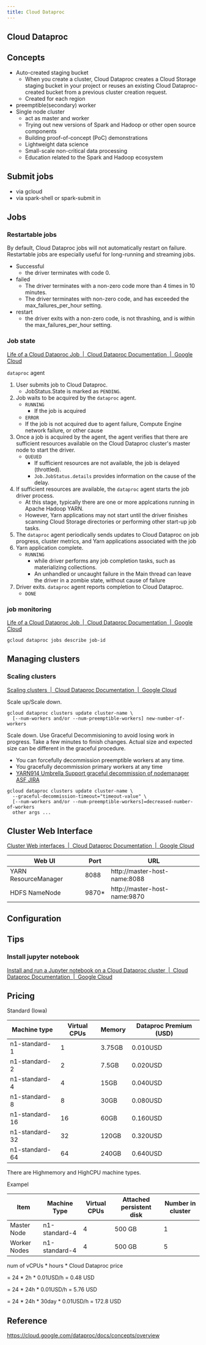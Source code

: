 ```yaml
---
title: Cloud Dataproc
---
```


## Cloud Dataproc

## Concepts
* Auto-created staging bucket
    * When you create a cluster, Cloud Dataproc creates a Cloud Storage staging bucket in your project or reuses an existing Cloud Dataproc-created bucket from a previous cluster creation request.
    * Created for each region
* preemptible(secondary) worker
* Single node cluster
    * act as master and worker
    * Trying out new versions of Spark and Hadoop or other open source components
    * Building proof-of-concept (PoC) demonstrations
    * Lightweight data science
    * Small-scale non-critical data processing
    * Education related to the Spark and Hadoop ecosystem

## Submit jobs
* via gcloud 
* via spark-shell or spark-submit in 

## Jobs

### Restartable jobs
By default, Cloud Dataproc jobs will not automatically restart on failure.
Restartable jobs are especially useful for long-running and streaming jobs.

* Successful
    * the driver terminates with code 0.
* failed
    * The driver terminates with a non-zero code more than 4 times in 10 minutes.
    * The driver terminates with non-zero code, and has exceeded the max_failures_per_hour setting.
* restart
    * the driver exits with a non-zero code, is not thrashing, and is within the max_failures_per_hour setting.

### Job state
[Life of a Cloud Dataproc Job  \|  Cloud Dataproc Documentation  \|  Google Cloud](https://cloud.google.com/dataproc/docs/concepts/jobs/life-of-a-job)

`dataproc` agent

1. User submits job to Cloud Dataproc.
    * JobStatus.State is marked as `PENDING`.
2. Job waits to be acquired by the `dataproc` agent.
    * `RUNNING`
        * If the job is acquired
    * `ERROR`
    * If the job is not acquired due to agent failure, Compute Engine network failure, or other cause
3. Once a job is acquired by the agent, the agent verifies that there are sufficient resources available on the Cloud Dataproc cluster's master node to start the driver.
    * `QUEUED`
        * If sufficient resources are not available, the job is delayed (throttled).
        * `Job.JobStatus.details` provides information on the cause of the delay.
4. If sufficient resources are available, the `dataproc` agent starts the job driver process.
    * At this stage, typically there are one or more applcations running in Apache Hadoop YARN.
    * However, Yarn applications may not start until the driver finishes scanning Cloud Storage directories or performing other start-up job tasks.
5. The `dataproc` agent periodically sends updates to Cloud Dataproc on job progress, cluster metrics, and Yarn applications associated with the job
6. Yarn application complete.
    * `RUNNING`
        * while driver performs any job completion tasks, such as materializing collections.
        * An unhandled or uncaught failure in the Main thread can leave the driver in a zombie state, without cause of failure
7. Driver exits. `dataproc` agent reports completion to Cloud Dataproc.
    * `DONE`


### job monitoring
[Life of a Cloud Dataproc Job  \|  Cloud Dataproc Documentation  \|  Google Cloud](https://cloud.google.com/dataproc/docs/concepts/jobs/life-of-a-job#job_monitoring_and_debugging)

```
gcloud dataproc jobs describe job-id
```

## Managing clusters

### Scaling clusters
[Scaling clusters  \|  Cloud Dataproc Documentation  \|  Google Cloud](https://cloud.google.com/dataproc/docs/concepts/configuring-clusters/scaling-clusters)


Scale up/Scale down.

```
gcloud dataproc clusters update cluster-name \
  [--num-workers and/or --num-preemptible-workers] new-number-of-workers
```

Scale down.
Use Graceful Decommisioning to avoid losing work in progress.
Take a few minutes to finish changes.
Actual size and expected size can be different in the graceful procedure.

* You can forcefully decommission preemptible workers at any time.
* You gracefully decommission primary workers at any time
* [YARN914 Umbrella Support graceful decommission of nodemanager ASF JIRA](https://issues.apache.org/jira/browse/YARN-914)

```
gcloud dataproc clusters update cluster-name \
  --graceful-decommission-timeout="timeout-value" \
  [--num-workers and/or --num-preemptible-workers]=decreased-number-of-workers
  other args ...
```


## Cluster Web Interface
[Cluster Web interfaces  \|  Cloud Dataproc Documentation  \|  Google Cloud](https://cloud.google.com/dataproc/docs/concepts/accessing/cluster-web-interfaces#create_an_ssh_tunnel)

| Web UI               | Port  | URL                          |
|----------------------|-------|------------------------------|
| YARN ResourceManager | 8088  | http://master-host-name:8088 |
| HDFS NameNode        | 9870* | http://master-host-name:9870 |

## Configuration


## Tips

### Install jupyter notebook
[Install and run a Jupyter notebook on a Cloud Dataproc cluster  \|  Cloud Dataproc Documentation  \|  Google Cloud](https://cloud.google.com/dataproc/docs/tutorials/jupyter-notebook)



## Pricing

Standard (Iowa)

| Machine type   | Virtual CPUs | Memory | Dataproc Premium (USD) |
|----------------|--------------|--------|------------------------|
| n1-standard-1  | 1            | 3.75GB | 0.010USD               |
| n1-standard-2  | 2            | 7.5GB  | 0.020USD               |
| n1-standard-4  | 4            | 15GB   | 0.040USD               |
| n1-standard-8  | 8            | 30GB   | 0.080USD               |
| n1-standard-16 | 16           | 60GB   | 0.160USD               |
| n1-standard-32 | 32           | 120GB  | 0.320USD               |
| n1-standard-64 | 64           | 240GB  | 0.640USD               |

There are Highmemory and HighCPU machine types.

Exampel

| Item         | Machine Type  | Virtual CPUs | Attached persistent disk | Number in cluster |
|--------------|---------------|--------------|--------------------------|-------------------|
| Master Node  | n1-standard-4 | 4            | 500 GB                   | 1                 |
| Worker Nodes | n1-standard-4 | 4            | 500 GB                   | 5                 |

num of vCPUs * hours * Cloud Dataproc price

= 24 * 2h * 0.01USD/h = 0.48 USD

= 24 * 24h * 0.01USD/h = 5.76 USD

= 24 * 24h * 30day * 0.01USD/h = 172.8 USD




## Reference
https://cloud.google.com/dataproc/docs/concepts/overview
